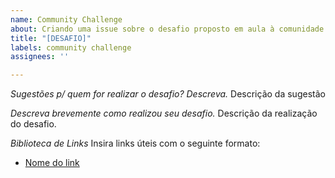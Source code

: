 ```yaml
---
name: Community Challenge
about: Criando uma issue sobre o desafio proposto em aula à comunidade
title: "[DESAFIO]"
labels: community challenge
assignees: ''

---
```


*Sugestões p/ quem for realizar o desafio? Descreva.*
Descrição da sugestão

*Descreva brevemente como realizou seu desafio.*
Descrição da realização do desafio.

*Biblioteca de Links*
Insira links úteis com o seguinte formato:
- [Nome do link](URL)
